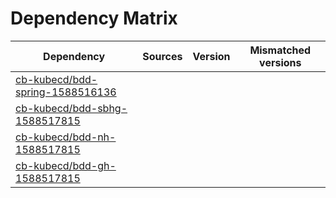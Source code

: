 # Dependency Matrix

Dependency | Sources | Version | Mismatched versions
---------- | ------- | ------- | -------------------
[cb-kubecd/bdd-spring-1588516136](https://github.com/cb-kubecd/bdd-spring-1588516136.git) |  | []() | 
[cb-kubecd/bdd-sbhg-1588517815](https://github.com/cb-kubecd/bdd-sbhg-1588517815.git) |  | []() | 
[cb-kubecd/bdd-nh-1588517815](https://github.com/cb-kubecd/bdd-nh-1588517815.git) |  | []() | 
[cb-kubecd/bdd-gh-1588517815](https://github.com/cb-kubecd/bdd-gh-1588517815.git) |  | []() | 
